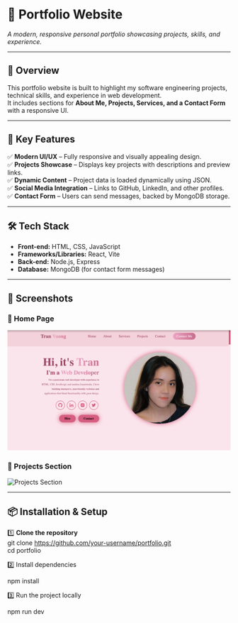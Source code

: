# 📌 Portfolio Website  
_A modern, responsive personal portfolio showcasing projects, skills, and experience._

---

## 🚀 Overview  
This portfolio website is built to highlight my software engineering projects, technical skills, and experience in web development.  
It includes sections for **About Me, Projects, Services, and a Contact Form** with a responsive UI.

---

## 🔹 Key Features  
✅ **Modern UI/UX** – Fully responsive and visually appealing design.  
✅ **Projects Showcase** – Displays key projects with descriptions and preview links.  
✅ **Dynamic Content** – Project data is loaded dynamically using JSON.  
✅ **Social Media Integration** – Links to GitHub, LinkedIn, and other profiles.  
✅ **Contact Form** – Users can send messages, backed by MongoDB storage.  

---

## 🛠️ Tech Stack  
- **Front-end:** HTML, CSS, JavaScript  
- **Frameworks/Libraries:** React, Vite  
- **Back-end:** Node.js, Express  
- **Database:** MongoDB (for contact form messages)  

---

## 📸 Screenshots  

### 🔹 Home Page  
![Home Page](screenshots/port.png)

### 🔹 Projects Section  
![Projects Section](screenshots/projects.png)

---

## 📦 Installation & Setup  
1️⃣ **Clone the repository**  
git clone https://github.com/your-username/portfolio.git  
cd portfolio

2️⃣ Install dependencies

npm install

3️⃣ Run the project locally

npm run dev
